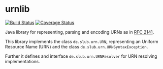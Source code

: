 # urnlib

[![Build Status](https://travis-ci.org/slub/urnlib.png?branch=master)](https://travis-ci.org/slub/urnlib)
[![Coverage Status](https://coveralls.io/repos/slub/urnlib/badge.png?branch=master)](https://coveralls.io/r/slub/urnlib?branch=master)

Java library for representing, parsing and encoding URNs as in [RFC 2141].

This library implements the class `de.slub.urn.URN`, representing an Uniform
Resource Name (URN) and the class `de.slub.urn.URNSyntaxException`.

Further it defines and interface `de.slub.urn.URNResolver` for URN resolving implementations.

[RFC 2141]: https://tools.ietf.org/html/rfc2141
